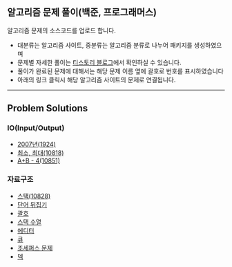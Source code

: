 ## 알고리즘 문제 풀이(백준, 프로그래머스)
알고리즘 문제의 소스코드를 업로드 합니다. 
+ 대분류는 알고리즘 사이트, 중분류는 알고리즘 분류로 나누어 패키지를 생성하였으며
+ 문제별 자세한 풀이는 [티스토리 블로그](https://bluemoon-clover.tistory.com/)에서 확인하실 수 있습니다.
+ 풀이가 완료된 문제에 대해서는 해당 문제 이름 옆에 괄호로 번호를 표시하였습니다
+ 아래의 링크 클릭시 해당 알고리즘 사이트의 문제로 연결됩니다.

---

## Problem Solutions
### IO(Input/Output)
+ [2007년(1924)](https://www.acmicpc.net/problem/1924)
+ [최소, 최대(10818)](https://www.acmicpc.net/problem/10818)
+ [A+B - 4(10851)](https://www.acmicpc.net/problem/10851)

### 자료구조
+ [스택(10828)](https://www.acmicpc.net/problem/10828)
+ [단어 뒤집기](https://www.acmicpc.net/problem/9093)
+ [괄호](https://www.acmicpc.net/problem/9012)
+ [스택 수열](https://www.acmicpc.net/problem/1874)
+ [에디터](https://www.acmicpc.net/problem/1406)
+ [큐](https://www.acmicpc.net/problem/10845)
+ [조세퍼스 문제](https://www.acmicpc.net/problem/1158)
+ [덱](https://www.acmicpc.net/problem/10866)
